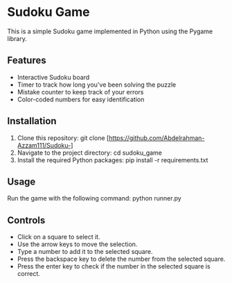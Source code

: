 # Sudoku Game

This is a simple Sudoku game implemented in Python using the Pygame library.

## Features

- Interactive Sudoku board
- Timer to track how long you've been solving the puzzle
- Mistake counter to keep track of your errors
- Color-coded numbers for easy identification

## Installation

1. Clone this repository:
git clone [https://github.com/Abdelrahman-Azzam111/Sudoku-]
2. Navigate to the project directory:
cd sudoku_game
3. Install the required Python packages:
pip install -r requirements.txt

## Usage

Run the game with the following command:
python runner.py

## Controls

- Click on a square to select it.
- Use the arrow keys to move the selection.
- Type a number to add it to the selected square.
- Press the backspace key to delete the number from the selected square.
- Press the enter key to check if the number in the selected square is correct.

